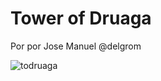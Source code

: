# Tower of Druaga

Por por Jose Manuel @delgrom

![todruaga](https://user-images.githubusercontent.com/31018768/73794471-d44b3d80-47a8-11ea-9282-80354c807108.jpg)
